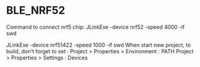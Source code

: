 # BLE_NRF52
Command to connect nrf5 chip:
 JLinkExe -device nrf52 -speed 4000 -if swd

  JLinkExe -device nrf51422 -speed 1000 -if swd
When start new project, to build,  don't forget to set :
Project > Properties > Environment : PATH
Project > Properties > Settings : Devices 
